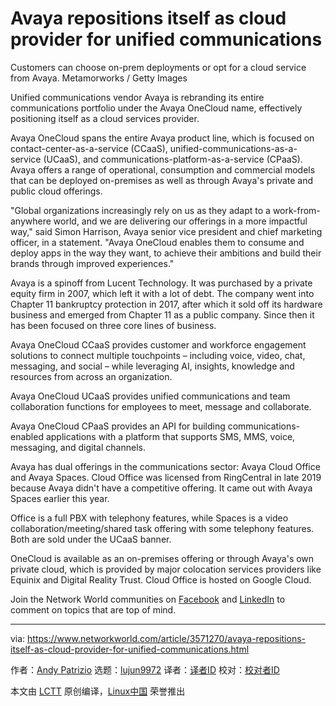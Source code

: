 [#]: collector: (lujun9972)
[#]: translator: ( )
[#]: reviewer: ( )
[#]: publisher: ( )
[#]: url: ( )
[#]: subject: (Avaya repositions itself as cloud provider for unified communications)
[#]: via: (https://www.networkworld.com/article/3571270/avaya-repositions-itself-as-cloud-provider-for-unified-communications.html)
[#]: author: (Andy Patrizio https://www.networkworld.com/author/Andy-Patrizio/)

Avaya repositions itself as cloud provider for unified communications
======
Customers can choose on-prem deployments or opt for a cloud service from Avaya.
Metamorworks / Getty Images

Unified communications vendor Avaya is rebranding its entire communications portfolio under the Avaya OneCloud name, effectively positioning itself as a cloud services provider.

Avaya OneCloud spans the entire Avaya product line, which is focused on contact-center-as-a-service (CCaaS), unified-communications-as-a-service (UCaaS), and communications-platform-as-a-service (CPaaS). Avaya offers a range of operational, consumption and commercial models that can be deployed on-premises as well as through Avaya's private and public cloud offerings.

"Global organizations increasingly rely on us as they adapt to a work-from-anywhere world, and we are delivering our offerings in a more impactful way," said Simon Harrison, Avaya senior vice president and chief marketing officer, in a statement. "Avaya OneCloud enables them to consume and deploy apps in the way they want, to achieve their ambitions and build their brands through improved experiences."

Avaya is a spinoff from Lucent Technology. It was purchased by a private equity firm in 2007, which left it with a lot of debt. The company went into Chapter 11 bankruptcy protection in 2017, after which it sold off its hardware business and emerged from Chapter 11 as a public company. Since then it has been focused on three core lines of business.

Avaya OneCloud CCaaS provides customer and workforce engagement solutions to connect multiple touchpoints – including voice, video, chat, messaging, and social – while leveraging AI, insights, knowledge and resources from across an organization.

Avaya OneCloud UCaaS provides unified communications and team collaboration functions for employees to meet, message and collaborate.

Avaya OneCloud CPaaS provides an API for building communications-enabled applications with a platform that supports SMS, MMS, voice, messaging, and digital channels.

Avaya has dual offerings in the communications sector: Avaya Cloud Office and Avaya Spaces. Cloud Office was licensed from RingCentral in late 2019 because Avaya didn't have a competitive offering. It came out with Avaya Spaces earlier this year.

Office is a full PBX with telephony features, while Spaces is a video collaboration/meeting/shared task offering with some telephony features. Both are sold under the UCaaS banner.

OneCloud is available as an on-premises offering or through Avaya's own private cloud, which is provided by major colocation services providers like Equinix and Digital Reality Trust. Cloud Office is hosted on Google Cloud.

Join the Network World communities on [Facebook][1] and [LinkedIn][2] to comment on topics that are top of mind.

--------------------------------------------------------------------------------

via: https://www.networkworld.com/article/3571270/avaya-repositions-itself-as-cloud-provider-for-unified-communications.html

作者：[Andy Patrizio][a]
选题：[lujun9972][b]
译者：[译者ID](https://github.com/译者ID)
校对：[校对者ID](https://github.com/校对者ID)

本文由 [LCTT](https://github.com/LCTT/TranslateProject) 原创编译，[Linux中国](https://linux.cn/) 荣誉推出

[a]: https://www.networkworld.com/author/Andy-Patrizio/
[b]: https://github.com/lujun9972
[1]: https://www.facebook.com/NetworkWorld/
[2]: https://www.linkedin.com/company/network-world
